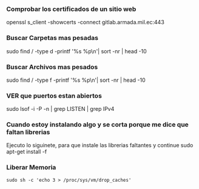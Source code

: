 ### Comprobar los certificados de un sitio web

openssl s_client -showcerts -connect gitlab.armada.mil.ec:443

### Buscar Carpetas mas pesadas
sudo find / -type d -printf '%s %p\n'| sort -nr | head -10

### Buscar Archivos mas pesados
sudo find / -type f -printf '%s %p\n'| sort -nr | head -10

### VER que puertos estan abiertos
sudo lsof -i -P -n | grep LISTEN | grep IPv4

### Cuando estoy instalando algo y se corta porque me dice que faltan librerias
Ejecuto lo siguinete, para que instale las librerias faltantes y continue 
sudo apt-get install -f

### Liberar Memoria 
```
sudo sh -c 'echo 3 > /proc/sys/vm/drop_caches'
```
